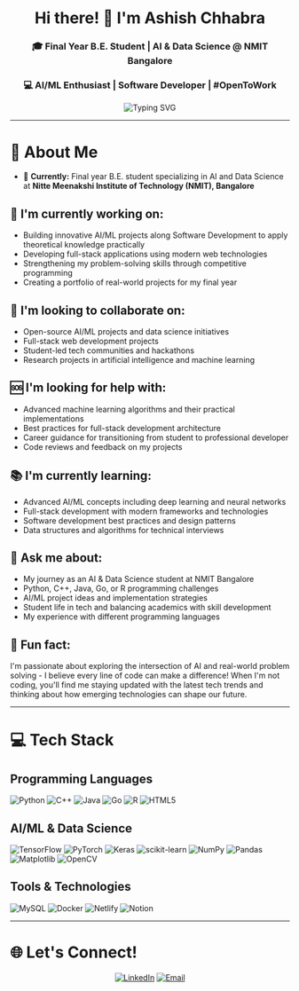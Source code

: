 <div align="center">

# Hi there! 👋 I'm Ashish Chhabra

### 🎓 Final Year B.E. Student | AI & Data Science @ NMIT Bangalore
### 💻 AI/ML Enthusiast | Software Developer | #OpenToWork

<img src="https://readme-typing-svg.herokuapp.com?font=Fira+Code&pause=1000&color=36BCF7&center=true&vCenter=true&width=435&lines=AI+%26+Data+Science+Student;Software+Development+Enthusiast;Always+Learning+New+Technologies;Open+to+Collaborations!" alt="Typing SVG" />

</div>

---

# 💫 About Me

- 🎯 **Currently:** Final year B.E. student specializing in AI and Data Science at **Nitte Meenakshi Institute of Technology (NMIT), Bangalore**

## 🔨 I'm currently working on:
- Building innovative AI/ML projects along Software Development to apply theoretical knowledge practically
- Developing full-stack applications using modern web technologies
- Strengthening my problem-solving skills through competitive programming
- Creating a portfolio of real-world projects for my final year

## 🤝 I'm looking to collaborate on:
- Open-source AI/ML projects and data science initiatives
- Full-stack web development projects
- Student-led tech communities and hackathons
- Research projects in artificial intelligence and machine learning

## 🆘 I'm looking for help with:
- Advanced machine learning algorithms and their practical implementations
- Best practices for full-stack development architecture
- Career guidance for transitioning from student to professional developer
- Code reviews and feedback on my projects

## 📚 I'm currently learning:
- Advanced AI/ML concepts including deep learning and neural networks
- Full-stack development with modern frameworks and technologies
- Software development best practices and design patterns
- Data structures and algorithms for technical interviews

## 💬 Ask me about:
- My journey as an AI & Data Science student at NMIT Bangalore
- Python, C++, Java, Go, or R programming challenges
- AI/ML project ideas and implementation strategies
- Student life in tech and balancing academics with skill development
- My experience with different programming languages

## 🎉 Fun fact:
I'm passionate about exploring the intersection of AI and real-world problem solving - I believe every line of code can make a difference! When I'm not coding, you'll find me staying updated with the latest tech trends and thinking about how emerging technologies can shape our future.

---

# 💻 Tech Stack

## Programming Languages
![Python](https://img.shields.io/badge/python-3670A0?style=for-the-badge&logo=python&logoColor=ffdd54)
![C++](https://img.shields.io/badge/c++-%2300599C.svg?style=for-the-badge&logo=c%2B%2B&logoColor=white)
![Java](https://img.shields.io/badge/java-%23ED8B00.svg?style=for-the-badge&logo=openjdk&logoColor=white)
![Go](https://img.shields.io/badge/go-%2300ADD8.svg?style=for-the-badge&logo=go&logoColor=white)
![R](https://img.shields.io/badge/r-%23276DC3.svg?style=for-the-badge&logo=r&logoColor=white)
![HTML5](https://img.shields.io/badge/html5-%23E34F26.svg?style=for-the-badge&logo=html5&logoColor=white)

## AI/ML & Data Science
![TensorFlow](https://img.shields.io/badge/TensorFlow-%23FF6F00.svg?style=for-the-badge&logo=TensorFlow&logoColor=white)
![PyTorch](https://img.shields.io/badge/PyTorch-%23EE4C2C.svg?style=for-the-badge&logo=PyTorch&logoColor=white)
![Keras](https://img.shields.io/badge/Keras-%23D00000.svg?style=for-the-badge&logo=Keras&logoColor=white)
![scikit-learn](https://img.shields.io/badge/scikit--learn-%23F7931E.svg?style=for-the-badge&logo=scikit-learn&logoColor=white)
![NumPy](https://img.shields.io/badge/numpy-%23013243.svg?style=for-the-badge&logo=numpy&logoColor=white)
![Pandas](https://img.shields.io/badge/pandas-%23150458.svg?style=for-the-badge&logo=pandas&logoColor=white)
![Matplotlib](https://img.shields.io/badge/Matplotlib-%23ffffff.svg?style=for-the-badge&logo=Matplotlib&logoColor=black)
![OpenCV](https://img.shields.io/badge/opencv-%23white.svg?style=for-the-badge&logo=opencv&logoColor=white)

## Tools & Technologies
![MySQL](https://img.shields.io/badge/mysql-4479A1.svg?style=for-the-badge&logo=mysql&logoColor=white)
![Docker](https://img.shields.io/badge/docker-%230db7ed.svg?style=for-the-badge&logo=docker&logoColor=white)
![Netlify](https://img.shields.io/badge/netlify-%23000000.svg?style=for-the-badge&logo=netlify&logoColor=#00C7B7)
![Notion](https://img.shields.io/badge/Notion-%23000000.svg?style=for-the-badge&logo=notion&logoColor=white)

---

# 🌐 Let's Connect!

<div align="center">

[![LinkedIn](https://img.shields.io/badge/LinkedIn-%230077B5.svg?logo=linkedin&logoColor=white&style=for-the-badge)](https://linkedin.com/in/chhabra-ashish-be)
[![Email](https://img.shields.io/badge/Email-D14836?style=for-the-badge&logo=gmail&logoColor=white)](mailto:ashchh2004@gmail.com)

</div>

